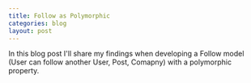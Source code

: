 ```yaml
---
title: Follow as Polymorphic
categories: blog
layout: post
---
```


In this blog post I'll share my findings when developing a Follow model (User can follow another User, Post, Comapny) with a polymorphic property.